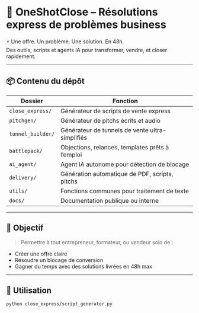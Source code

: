 # 🎯 OneShotClose – Résolutions express de problèmes business

⚡ Une offre. Un problème. Une solution. En 48h.  
Des outils, scripts et agents IA pour transformer, vendre, et closer rapidement.

---

## 📦 Contenu du dépôt

| Dossier | Fonction |
|--------|----------|
| `close_express/` | Générateur de scripts de vente express |
| `pitchgen/` | Générateur de pitchs écrits et audio |
| `tunnel_builder/` | Générateur de tunnels de vente ultra-simplifiés |
| `battlepack/` | Objections, relances, templates prêts à l’emploi |
| `ai_agent/` | Agent IA autonome pour détection de blocage |
| `delivery/` | Génération automatique de PDF, scripts, pitchs |
| `utils/` | Fonctions communes pour traitement de texte |
| `docs/` | Documentation publique ou interne |

---

## 🎯 Objectif

> Permettre à tout entrepreneur, formateur, ou vendeur solo de :
- Créer une offre claire
- Résoudre un blocage de conversion
- Gagner du temps avec des solutions livrées en 48h max

---

## 🧠 Utilisation

```bash
python close_express/script_generator.py
